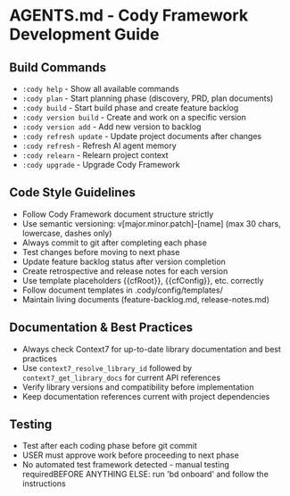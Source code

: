 # AGENTS.md - Cody Framework Development Guide

## Build Commands
- `:cody help` - Show all available commands
- `:cody plan` - Start planning phase (discovery, PRD, plan documents)
- `:cody build` - Start build phase and create feature backlog
- `:cody version build` - Create and work on a specific version
- `:cody version add` - Add new version to backlog
- `:cody refresh update` - Update project documents after changes
- `:cody refresh` - Refresh AI agent memory
- `:cody relearn` - Relearn project context
- `:cody upgrade` - Upgrade Cody Framework

## Code Style Guidelines
- Follow Cody Framework document structure strictly
- Use semantic versioning: v[major.minor.patch]-[name] (max 30 chars, lowercase, dashes only)
- Always commit to git after completing each phase
- Test changes before moving to next phase
- Update feature backlog status after version completion
- Create retrospective and release notes for each version
- Use template placeholders {{cfRoot}}, {{cfConfig}}, etc. correctly
- Follow document templates in .cody/config/templates/
- Maintain living documents (feature-backlog.md, release-notes.md)

## Documentation & Best Practices
- Always check Context7 for up-to-date library documentation and best practices
- Use `context7_resolve_library_id` followed by `context7_get_library_docs` for current API references
- Verify library versions and compatibility before implementation
- Keep documentation references current with project dependencies

## Testing
- Test after each coding phase before git commit
- USER must approve work before proceeding to next phase
- No automated test framework detected - manual testing requiredBEFORE ANYTHING ELSE: run 'bd onboard' and follow the instructions
